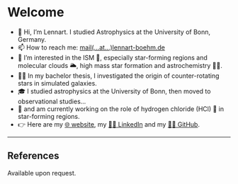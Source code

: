 # Welcome
- 👋 Hi, I’m Lennart. I studied Astrophysics at the University of Bonn, Germany.
- 📫 How to reach me: [mail(...at...)lennart-boehm.de](mailto:mail@lennart-boehm.de)
- 👀 I’m interested in the ISM 🌌, especially star-forming regions and molecular clouds 🌥️, high mass star formation and astrochemistry 🧑‍🔬.
- 🧑‍💻 In my bachelor thesis, I investigated the origin of counter-rotating stars in simulated galaxies.
- 🎓 I studied astrophysics at the University of Bonn, then moved to observational studies...
- 📡 and am currently working on the role of hydrogen chloride (HCl) 🧪 in star-forming regions.
- 👉 Here are my [🌐 website](https://lennart-boehm.de), my [🧑‍💼 LinkedIn]([https://www.linkedin.com/in/yourusername](https://www.linkedin.com/in/lennart-boehm/)) and my [🧑‍💻 GitHub](https://github.com/astro-lenny).


<!---
---

# A short CV

---

## Current Position

### PhD Student
European Southern Observatory, Garching bei München, Germany  
_Expected Graduation Date: November, 2027_  
- Research Focus: Cluster formation and accretion flows in the high-mass star forming cluster W33 Main  

---

## Previous Experience

### Master Student at the Millimeter and Sub-Millimeter Group  
Max-Planck-Institute for Radio Astronomy, Bonn, Germany
_14/08/2023 – 30/08/2024_
**Research**: Investigating HCl in star-forming regions to extend our understanding of chlorine chemistry in the interstellar medium  
  

### Intern at the Millimeter and Sub-Millimeter Group  
Max-Planck-Institute for Radio Astronomy, Bonn, Germany
_12/06/2023 – 14/07/2023_
**Project**: Examined single-dish data from the APEX 12-m sub-mm telescope using GILDAS-CLASS software to create an inventory of molecular lines  

### Student Representative (Honorary)  
Argelander-Institute for Astronomy, University of Bonn, Bonn, Germany  
_2022 – 2023_

**Science Fair Host**
University of Bonn, Bonn, Germany
_2019_

---
## Teaching Experience

### Teaching Assistant/Tutor  
University of Bonn, Bonn, Germany  
_2018-2024_  

- Assisted in teaching undergraduate and graduate courses on astrophysics and radio astronomy.  
- Guided students in laboratory experiments and data analysis.

  - **EDV (LaTeX, Unix, and Python for Physics Students)**:  
    Created educational materials to enhance students' proficiency in vital tools for scientific research. Received excellent feedback for making technical topics accessible.  
  - **Physics Labs (Mechanics, Thermodynamics, Electromagnetism, Optics, Wave Mechanics)**:  
    Guided students through hands-on experiments, fostering a deeper understanding of core physics principles.  
  - **Introduction to Astrophysics and Extragalactic Astrophysics**:  
    Facilitated discussions and exercises, clarifying complex astrophysical concepts.  
  - **Scientific Programming in Python**:  
    Instructed students in Python, enabling them to apply computational techniques to research.
  

---

## Education

**PhD candidate in Astrophysics**  
European Southern Observatory, Garching bei München, Germany  
_Started: October, 2024_  
- Focus: High-mass star formation, Astrochemistry, Radio Astronomy  

**Master of Science in Astrophysics**  
University of Bonn, Bonn, Germany  
_Started: October, 2022_
_Graduated: September, 2024_ 
- Focus: Observational (sub-mm) Astronomy, Astrochemistry
- Thesis: "Investigating Chlorine Chemistry through Observations of HCl in Star-forming Regions"

**Bachelor of Science in Physics**  
University of Bonn, Bonn, Germany  
_Started: October, 2017_
- Erasmus Semester abroad at Sorbonne University, Paris, France, _2019/2020_
_Graduated: November, 2021_
- Focus: Astrophysics, Galaxy Evolution
- Thesis: "Origin and Evolution of Counter-rotating Stars in Simulated Galaxies"

**Business Economics**  
University of Cologne, Cologne, Germany
_Attended: April, 2016 – March, 2017_
- Completed two semesters of coursework in economics, statistics, accounting and management.

**Abitur (German University Entrance Qualification)**  
Nicolaus-Cusanus-Gymnasium, Bergisch Gladbach, Germany  
_Graduated: 2015_  
- Focus: Physics, Mathematics, Geography

  

---

## Skills

- **Programming**: Python (NumPy, Matplotlib, Pandas, Scipy), Unix/Shell, C (basic knowledge)
- **Data Analysis**: CASA, GILDAS, Machine Learning (tensorflow, scikit-learn)
- **Modelling**: [Astrochem](https://astrochem.readthedocs.io/en/latest/usermanual.html), [RADEX](https://personal.sron.nl/~vdtak/radex/index.shtml), [MESA](https://docs.mesastar.org/), ...
- **Software**: LaTeX, Git, Linux  
- **Languages**: English (fluent), German (fluent), Italian (intermediate), French (intermediate), Russian (Beginner)

---

## Publications

- Author, Co-author, _Paper Title_, Journal, Year.  
- Author, Co-author, _Paper Title_, Journal, Year.  

---

## Presentations

- **Conference Name**, _Presentation Title_, Year.  
- **Workshop Name**, _Presentation Title_, Year.  

---

## Awards and Grants

- Award Name, Organization, Year  
- Grant Name, Organization, Year  
--->
---

## References

Available upon request.

<!---
Lenny-DarkMatter/Lenny-DarkMatter is a ✨ special ✨ repository because its `README.md` (this file) appears on your GitHub profile.
You can click the Preview link to take a look at your changes.

- 👀 I’m interested in  
- 🌱 I'm currently learning to 
- 💞️ I’m particularly ambitious to 
--->
